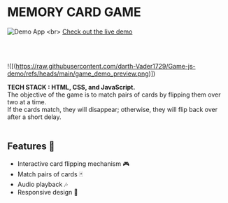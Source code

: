 # MEMORY CARD GAME

![Demo App]([https://i.ibb.co/fXmZdnz/Screenshot-10.png](https://darth-vader1729.github.io/Game-js-demo/))
 <br> 
[Check out the live demo]([https://youtu.be/HwCqsOis894](https://darth-vader1729.github.io/Game-js-demo/))

<br>  <br> 

!([(https://raw.githubusercontent.com/darth-Vader1729/Game-js-demo/refs/heads/main/game_demo_preview.png)])

**TECH STACK : HTML, CSS, and JavaScript.** <br>
The objective of the game is to match pairs of cards by flipping them over two at a time. <br> 
If the cards match, they will disappear; otherwise, they will flip back over after a short delay. <br> <br>

## Features 🚀
- Interactive card flipping mechanism 🎮 <br>
- Match pairs of cards 🃏 <br>
- Audio playback 🎶 <br>
- Responsive design 🎃<br>
